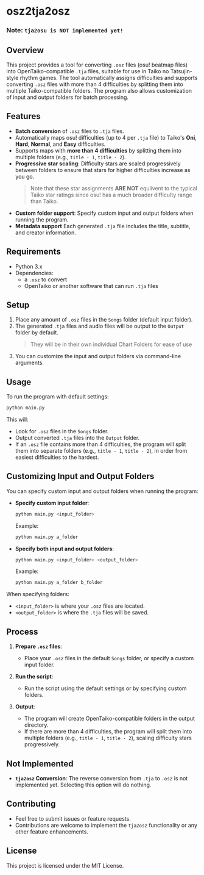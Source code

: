 
# osz2tja2osz

### Note: ```tja2osu is NOT implemented yet!```

## Overview
This project provides a tool for converting `.osz` files (osu! beatmap files) into OpenTaiko-compatible `.tja` files, suitable for use in Taiko no Tatsujin-style rhythm games. The tool automatically assigns difficulties and supports converting `.osz` files with more than 4 difficulties by splitting them into multiple Taiko-compatible folders. The program also allows customization of input and output folders for batch processing.

## Features
- **Batch conversion** of `.osz` files to `.tja` files.
- Automatically maps osu! difficulties (up to 4 per `.tja` file) to Taiko's **Oni**, **Hard**, **Normal**, and **Easy** difficulties.
- Supports maps with **more than 4 difficulties** by splitting them into multiple folders (e.g., `title - 1`, `title - 2`).
- **Progressive star scaling**: Difficulty stars are scaled progressively between folders to ensure that stars for higher difficulties increase as you go.
  > Note that these star assignments **ARE NOT** equlivent to the typical Taiko star ratings since osu! has a much broader difficulty range than Taiko.
- **Custom folder support**: Specify custom input and output folders when running the program.
- **Metadata support** Each generated `.tja` file includes the title, subtitle, and creator information.

## Requirements
- Python 3.x
- Dependencies:
  - a `.osz` to convert
  - OpenTaiko or another software that can run `.tja` files

## Setup
1. Place any amount of `.osz` files in the `Songs` folder (default input folder).
2. The generated `.tja` files and audio files will be output to the `Output` folder by default.
   > They will be in their own individual Chart Folders for ease of use
4. You can customize the input and output folders via command-line arguments.

## Usage

To run the program with default settings:

```bash
python main.py
```

This will:
- Look for `.osz` files in the `Songs` folder.
- Output converted `.tja` files into the `Output` folder.
- If an `.osz` file contains more than 4 difficulties, the program will split them into separate folders (e.g., `title - 1`, `title - 2`), in order from easiest difficulties to the hardest.

## Customizing Input and Output Folders
You can specify custom input and output folders when running the program:

- **Specify custom input folder**:
  ```bash
  python main.py <input_folder>
  ```
  Example:
  ```bash
  python main.py a_folder
  ```

- **Specify both input and output folders**:
  ```bash
  python main.py <input_folder> <output_folder>
  ```
  Example:
  ```bash
  python main.py a_folder b_folder
  ```

When specifying folders:
- `<input_folder>` is where your `.osz` files are located.
- `<output_folder>` is where the `.tja` files will be saved.

## Process

1. **Prepare `.osz` files**:
   - Place your `.osz` files in the default `Songs` folder, or specify a custom input folder.
   
2. **Run the script**:
   - Run the script using the default settings or by specifying custom folders.

3. **Output**:
   - The program will create OpenTaiko-compatible folders in the output directory.
   - If there are more than 4 difficulties, the program will split them into multiple folders (e.g., `title - 1`, `title - 2`), scaling difficulty stars progressively.

## Not Implemented
- **`tja2osz` Conversion**: The reverse conversion from `.tja` to `.osz` is not implemented yet. Selecting this option will do nothing.

## Contributing
- Feel free to submit issues or feature requests.
- Contributions are welcome to implement the `tja2osz` functionality or any other feature enhancements.

## License
This project is licensed under the MIT License.
